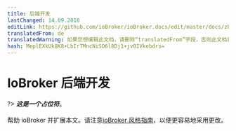 ```yaml
---
title: 后端开发
lastChanged: 14.09.2018
editLink: https://github.com/ioBroker/ioBroker.docs/edit/master/docs/zh-cn/dev/controller.md
translatedFrom: de
translatedWarning: 如果您想编辑此文档，请删除“translatedFrom”字段，否则此文档将再次自动翻译
hash: MeplEXkUk8K8+LbIrTMncNiSO6l8Dj1+jv0IVkebdrs=
---
```

# IoBroker 后端开发
?> ***这是一个占位符***。<br><br>帮助 ioBroker 并扩展本文。请注意[ioBroker 风格指南](https://www.iobroker.net/#de/documentation/community/styleguidedoc.md)，以便更容易地采用更改。